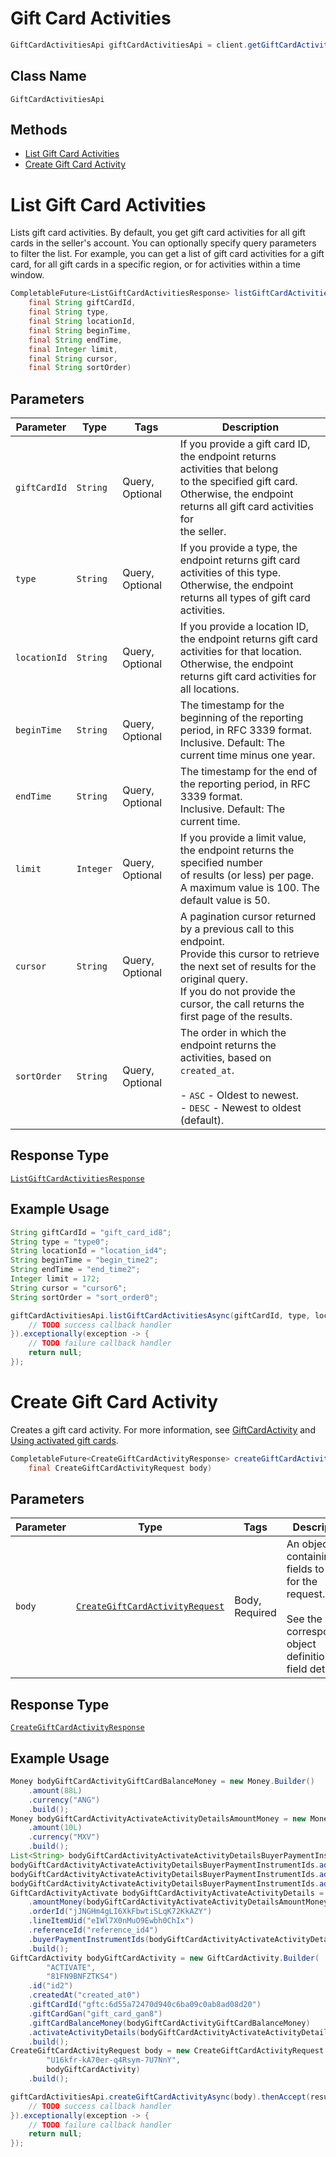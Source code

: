 # Gift Card Activities

```java
GiftCardActivitiesApi giftCardActivitiesApi = client.getGiftCardActivitiesApi();
```

## Class Name

`GiftCardActivitiesApi`

## Methods

* [List Gift Card Activities](/doc/api/gift-card-activities.md#list-gift-card-activities)
* [Create Gift Card Activity](/doc/api/gift-card-activities.md#create-gift-card-activity)


# List Gift Card Activities

Lists gift card activities. By default, you get gift card activities for all
gift cards in the seller's account. You can optionally specify query parameters to
filter the list. For example, you can get a list of gift card activities for a gift card,
for all gift cards in a specific region, or for activities within a time window.

```java
CompletableFuture<ListGiftCardActivitiesResponse> listGiftCardActivitiesAsync(
    final String giftCardId,
    final String type,
    final String locationId,
    final String beginTime,
    final String endTime,
    final Integer limit,
    final String cursor,
    final String sortOrder)
```

## Parameters

| Parameter | Type | Tags | Description |
|  --- | --- | --- | --- |
| `giftCardId` | `String` | Query, Optional | If you provide a gift card ID, the endpoint returns activities that belong<br>to the specified gift card. Otherwise, the endpoint returns all gift card activities for<br>the seller. |
| `type` | `String` | Query, Optional | If you provide a type, the endpoint returns gift card activities of this type.<br>Otherwise, the endpoint returns all types of gift card activities. |
| `locationId` | `String` | Query, Optional | If you provide a location ID, the endpoint returns gift card activities for that location.<br>Otherwise, the endpoint returns gift card activities for all locations. |
| `beginTime` | `String` | Query, Optional | The timestamp for the beginning of the reporting period, in RFC 3339 format.<br>Inclusive. Default: The current time minus one year. |
| `endTime` | `String` | Query, Optional | The timestamp for the end of the reporting period, in RFC 3339 format.<br>Inclusive. Default: The current time. |
| `limit` | `Integer` | Query, Optional | If you provide a limit value, the endpoint returns the specified number<br>of results (or less) per page. A maximum value is 100. The default value is 50. |
| `cursor` | `String` | Query, Optional | A pagination cursor returned by a previous call to this endpoint.<br>Provide this cursor to retrieve the next set of results for the original query.<br>If you do not provide the cursor, the call returns the first page of the results. |
| `sortOrder` | `String` | Query, Optional | The order in which the endpoint returns the activities, based on `created_at`.<br><br>- `ASC` - Oldest to newest.<br>- `DESC` - Newest to oldest (default). |

## Response Type

[`ListGiftCardActivitiesResponse`](/doc/models/list-gift-card-activities-response.md)

## Example Usage

```java
String giftCardId = "gift_card_id8";
String type = "type0";
String locationId = "location_id4";
String beginTime = "begin_time2";
String endTime = "end_time2";
Integer limit = 172;
String cursor = "cursor6";
String sortOrder = "sort_order0";

giftCardActivitiesApi.listGiftCardActivitiesAsync(giftCardId, type, locationId, beginTime, endTime, limit, cursor, sortOrder).thenAccept(result -> {
    // TODO success callback handler
}).exceptionally(exception -> {
    // TODO failure callback handler
    return null;
});
```


# Create Gift Card Activity

Creates a gift card activity. For more information, see
[GiftCardActivity](https://developer.squareup.com/docs/gift-cards/using-gift-cards-api#giftcardactivity) and
[Using activated gift cards](https://developer.squareup.com/docs/gift-cards/using-gift-cards-api#using-activated-gift-cards).

```java
CompletableFuture<CreateGiftCardActivityResponse> createGiftCardActivityAsync(
    final CreateGiftCardActivityRequest body)
```

## Parameters

| Parameter | Type | Tags | Description |
|  --- | --- | --- | --- |
| `body` | [`CreateGiftCardActivityRequest`](/doc/models/create-gift-card-activity-request.md) | Body, Required | An object containing the fields to POST for the request.<br><br>See the corresponding object definition for field details. |

## Response Type

[`CreateGiftCardActivityResponse`](/doc/models/create-gift-card-activity-response.md)

## Example Usage

```java
Money bodyGiftCardActivityGiftCardBalanceMoney = new Money.Builder()
    .amount(88L)
    .currency("ANG")
    .build();
Money bodyGiftCardActivityActivateActivityDetailsAmountMoney = new Money.Builder()
    .amount(10L)
    .currency("MXV")
    .build();
List<String> bodyGiftCardActivityActivateActivityDetailsBuyerPaymentInstrumentIds = new LinkedList<>();
bodyGiftCardActivityActivateActivityDetailsBuyerPaymentInstrumentIds.add("buyer_payment_instrument_ids4");
bodyGiftCardActivityActivateActivityDetailsBuyerPaymentInstrumentIds.add("buyer_payment_instrument_ids5");
bodyGiftCardActivityActivateActivityDetailsBuyerPaymentInstrumentIds.add("buyer_payment_instrument_ids6");
GiftCardActivityActivate bodyGiftCardActivityActivateActivityDetails = new GiftCardActivityActivate.Builder()
    .amountMoney(bodyGiftCardActivityActivateActivityDetailsAmountMoney)
    .orderId("jJNGHm4gLI6XkFbwtiSLqK72KkAZY")
    .lineItemUid("eIWl7X0nMuO9Ewbh0ChIx")
    .referenceId("reference_id4")
    .buyerPaymentInstrumentIds(bodyGiftCardActivityActivateActivityDetailsBuyerPaymentInstrumentIds)
    .build();
GiftCardActivity bodyGiftCardActivity = new GiftCardActivity.Builder(
        "ACTIVATE",
        "81FN9BNFZTKS4")
    .id("id2")
    .createdAt("created_at0")
    .giftCardId("gftc:6d55a72470d940c6ba09c0ab8ad08d20")
    .giftCardGan("gift_card_gan8")
    .giftCardBalanceMoney(bodyGiftCardActivityGiftCardBalanceMoney)
    .activateActivityDetails(bodyGiftCardActivityActivateActivityDetails)
    .build();
CreateGiftCardActivityRequest body = new CreateGiftCardActivityRequest.Builder(
        "U16kfr-kA70er-q4Rsym-7U7NnY",
        bodyGiftCardActivity)
    .build();

giftCardActivitiesApi.createGiftCardActivityAsync(body).thenAccept(result -> {
    // TODO success callback handler
}).exceptionally(exception -> {
    // TODO failure callback handler
    return null;
});
```

